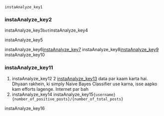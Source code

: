 ```ngMeta
instaAnalyze_key1
```
### instaAnalyze_key2
instaAnalyze_key3`bot`instaAnalyze_key4

instaAnalyze_key5

instaAnalyze_key6[instaAnalyze_key7](https://github.com/timgrossmann/InstaPy)
instaAnalyze_key8[instaAnalyze_key9](http://www.nltk.org/howto/sentiment.html)
instaAnalyze_key10

### instaAnalyze_key11
1. instaAnalyze_key12
2 [instaAnalyze_key13](https://www.kaggle.com/c/si650winter11) data par kaam karta hai. Dhyaan rakhein, ki simply Naive Bayes Classifier use karna, isse aapko kam efforts lagenge. Internet par bah
3. instaAnalyze_key14
instaAnalyze_key15`{username} {number_of_positive_posts}/{number_of_total_posts}`

instaAnalyze_key16